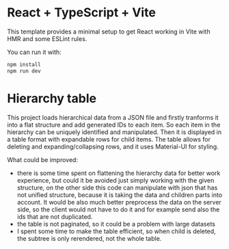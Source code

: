 # React + TypeScript + Vite

This template provides a minimal setup to get React working in Vite with HMR and some ESLint rules.

You can run it with:

```bash
npm install
npm run dev
```

# Hierarchy table
This project loads hierarchical data from a JSON file and firstly tranforms it into a flat structure and add generated IDs to each item. So each item in the hierarchy can be uniquely identified and manipulated. 
Then it is displayed in a table format with expandable rows for child items. The table allows for deleting and expanding/collapsing rows, and it uses Material-UI for styling.

What could be improved:
- there is some time spent on flattening the hierarchy data for better work experience, but could it be avoided just simply working with the given structure, on the other side this code can manipulate with json that has not unified structure, because it is taking the data and children parts into account. It would be also much better preprocess the data on the server side, so the client would not have to do it and for example send also the ids that are not duplicated.
- the table is not paginated, so it could be a problem with large datasets
- I spent some time to make the table efficient, so when child is deleted, the subtree is only rerendered, not the whole table.